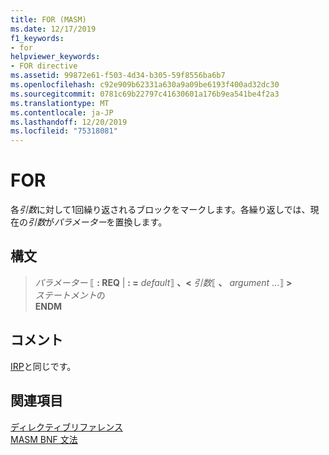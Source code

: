 ```yaml
---
title: FOR (MASM)
ms.date: 12/17/2019
f1_keywords:
- for
helpviewer_keywords:
- FOR directive
ms.assetid: 99872e61-f503-4d34-b305-59f8556ba6b7
ms.openlocfilehash: c92e909b62331a630a9a09be6193f400ad32dc30
ms.sourcegitcommit: 0781c69b22797c41630601a176b9ea541be4f2a3
ms.translationtype: MT
ms.contentlocale: ja-JP
ms.lasthandoff: 12/20/2019
ms.locfileid: "75318081"
---
```

# <a name="for"></a>FOR

各*引数*に対して1回繰り返されるブロックをマークします。各繰り返しでは、現在の*引数*が*パラメーター*を置換します。

## <a name="syntax"></a>構文

> *パラメーター* ⟦ **: REQ** |  __: =__ *default*⟧ **、\<** _引数_⟦ __、__ *argument* ...⟧ **>** \
> *ステートメント*の\
> **ENDM**

## <a name="remarks"></a>コメント

[IRP](irp.md)と同じです。

## <a name="see-also"></a>関連項目

[ディレクティブリファレンス](directives-reference.md)\
[MASM BNF 文法](masm-bnf-grammar.md)
